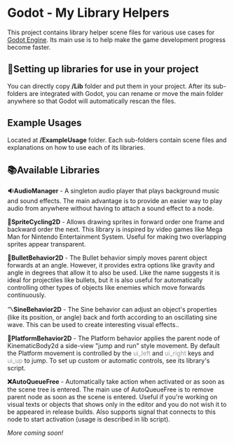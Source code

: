 # Godot - My Library Helpers

This project contains library helper scene files for various use cases for [Godot Engine](godotengine.org​). Its main use is to help make the game development progress become faster.

## 🚩Setting up libraries for use in your project

You can directly copy **/Lib** folder and put them in your project. After its sub-folders are integrated with Godot, you can rename or move the main folder anywhere so that Godot will automatically rescan the files.

## Example Usages

Located at **/ExampleUsage** folder. Each sub-folders contain scene files and explanations on how to use each of its libraries.

## 📚Available Libraries

**🔉AudioManager** - A singleton audio player that plays background music and sound effects. The main advantage is to provide an easier way to play audio from anywhere without having to attach a sound effect to a node.

**🔁SpriteCycling2D** - Allows drawing sprites in forward order one frame and backward order the next. This library is inspired by video games like Mega Man for Nintendo Entertainment System. Useful for making two overlapping sprites appear transparent.

**🌠BulletBehavior2D** - The Bullet behavior simply moves parent object forwards at an angle. However, it provides extra options like gravity and angle in degrees that allow it to also be used. Like the name suggests it is ideal for projectiles like bullets, but it is also useful for automatically controlling other types of objects like enemies which move forwards continuously. 

**〽SineBehavior2D** - The Sine behavior can adjust an object's properties (like its position, or angle) back and forth according to an oscillating sine wave. This can be used to create interesting visual effects..  

**🏃‍PlatformBehavior2D** - The Platform behavior applies the parent node of KinematicBody2d a side-view "jump and run" style movement. By default the Platform movement is controlled by the <span style='color:#979797;'>ui_left</span> and <span style='color:#979797;'>ui_right</span> keys and <span style='color:#979797;'>ui_up</span> to jump. To set up custom or automatic controls, see its library's script.

**❌AutoQueueFree** - Automatically take action when activated or as soon as the scene tree is entered. The main use of AutoQueueFree is to remove parent node as soon as the scene is entered. Useful if you're working on visual texts or objects that shows only in the editor and you do not wish it to be appeared in release builds. Also supports signal that connects to this node to start activation (usage is described in lib script).

_More coming soon!_
